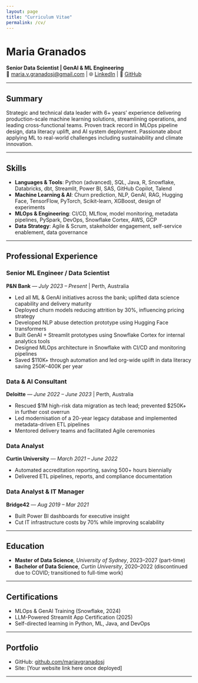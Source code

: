 ```yaml
---
layout: page
title: "Curriculum Vitae"
permalink: /cv/
---
```


# Maria Granados  
**Senior Data Scientist | GenAI & ML Engineering**  
📧 maria.v.granadosj@gmail.com |
🌐 [LinkedIn](https://linkedin.com/in/mvgranados) | 🐙 [GitHub](https://github.com/mariavgranadosj)  

---

## Summary  

Strategic and technical data leader with 6+ years’ experience delivering production-scale machine learning solutions, streamlining operations, and leading cross-functional teams. Proven track record in MLOps pipeline design, data literacy uplift, and AI system deployment. Passionate about applying ML to real-world challenges including sustainability and climate innovation.

---

## Skills  

- **Languages & Tools**: Python (advanced), SQL, Java, R, Snowflake, Databricks, dbt, Streamlit, Power BI, SAS, GitHub Copilot, Talend  
- **Machine Learning & AI**: Churn prediction, NLP, GenAI, RAG, Hugging Face, TensorFlow, PyTorch, Scikit-learn, XGBoost, design of experiments  
- **MLOps & Engineering**: CI/CD, MLflow, model monitoring, metadata pipelines, PySpark, DevOps, Snowflake Cortex, AWS, GCP  
- **Data Strategy**: Agile & Scrum, stakeholder engagement, self-service enablement, data governance

---

## Professional Experience  

### **Senior ML Engineer / Data Scientist**  
**P&N Bank** — *July 2023 – Present* | Perth, Australia  
- Led all ML & GenAI initiatives across the bank; uplifted data science capability and delivery maturity  
- Deployed churn models reducing attrition by 30%, influencing pricing strategy  
- Developed NLP abuse detection prototype using Hugging Face transformers  
- Built GenAI + Streamlit prototypes using Snowflake Cortex for internal analytics tools  
- Designed MLOps architecture in Snowflake with CI/CD and monitoring pipelines  
- Saved $110K+ through automation and led org-wide uplift in data literacy saving $250K–$400K per year  

### **Data & AI Consultant**  
**Deloitte** — *June 2022 – June 2023* | Perth, Australia  
- Rescued $1M high-risk data migration as tech lead; prevented $250K+ in further cost overrun  
- Led modernisation of a 20-year legacy database and implemented metadata-driven ETL pipelines  
- Mentored delivery teams and facilitated Agile ceremonies  

### **Data Analyst**  
**Curtin University** — *March 2021 – June 2022*  
- Automated accreditation reporting, saving 500+ hours biennially  
- Delivered ETL pipelines, reports, and compliance documentation  

### **Data Analyst & IT Manager**  
**Bridge42** — *Aug 2019 – Mar 2021*  
- Built Power BI dashboards for executive insight  
- Cut IT infrastructure costs by 70% while improving scalability  

---

## Education  

- **Master of Data Science**, *University of Sydney*, 2023–2027 (part-time)  
- **Bachelor of Data Science**, *Curtin University*, 2020–2022 (discontinued due to COVID; transitioned to full-time work)

---

## Certifications  

- MLOps & GenAI Training (Snowflake, 2024)  
- LLM-Powered Streamlit App Certification (2025)  
- Self-directed learning in Python, ML, Java, and DevOps

---

## Portfolio  

- GitHub: [github.com/mariavgranadosj](https://github.com/mariavgranadosj)  
- Site: [Your website link here once deployed]

---
